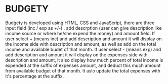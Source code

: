 # BUDGETY
Budgety is developed using HTML, CSS and JavaScript, there are three input field  (inc / exp as +/-) , add descrption (user can give description like income source
or where he/she expend the money) and amount field. If user select + (means inc) and add description and amount it will display on the income side with description 
and amount, as well as add on the total income and available budet of that month. If user select - (means exp) and add description and amount it will display on the 
expenses side with description and amount, it also display how much percent of total income is expended at the suffix of expenses amount, and deduct this much amount
from available budget of that month. It aslo update the total expenses with it's percentage at the suffix.
